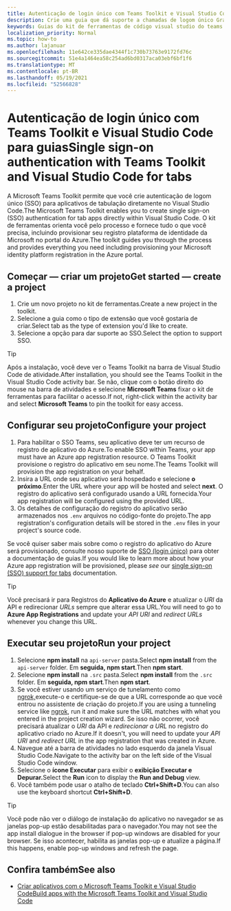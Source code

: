 ```yaml
---
title: Autenticação de login único com Teams Toolkit e Visual Studio Code para guias
description: Crie uma guia que dá suporte a chamadas de logom único Graph Microsoft diretamente no Visual Studio Code com o Microsoft Teams Toolkit
keywords: Guias do kit de ferramentas de código visual studio do teams sso graph authentication Azure identity platform
localization_priority: Normal
ms.topic: how-to
ms.author: lajanuar
ms.openlocfilehash: 11e642ce335dae4344f1c730b73763e9172fd76c
ms.sourcegitcommit: 51e4a1464ea58c254ad6bd0317aca03ebf6bf1f6
ms.translationtype: MT
ms.contentlocale: pt-BR
ms.lasthandoff: 05/19/2021
ms.locfileid: "52566828"
---
```

# <a name="single-sign-on-authentication-with-teams-toolkit-and-visual-studio-code-for-tabs"></a><span data-ttu-id="a9440-104">Autenticação de login único com Teams Toolkit e Visual Studio Code para guias</span><span class="sxs-lookup"><span data-stu-id="a9440-104">Single sign-on authentication with Teams Toolkit and Visual Studio Code for tabs</span></span>

<span data-ttu-id="a9440-105">A Microsoft Teams Toolkit permite que você crie autenticação de logom único (SSO) para aplicativos de tabulação diretamente no Visual Studio Code.</span><span class="sxs-lookup"><span data-stu-id="a9440-105">The Microsoft Teams Toolkit enables you to create single sign-on (SSO) authentication  for tab apps directly within Visual Studio Code.</span></span> <span data-ttu-id="a9440-106">O kit de ferramentas orienta você pelo processo e fornece tudo o que você precisa, incluindo provisionar seu registro plataforma de identidade da Microsoft no portal do Azure.</span><span class="sxs-lookup"><span data-stu-id="a9440-106">The toolkit guides you through the process and provides everything you need including provisioning your Microsoft identity platform registration in the Azure portal.</span></span>

## <a name="get-started--create-a-project"></a><span data-ttu-id="a9440-107">Começar — criar um projeto</span><span class="sxs-lookup"><span data-stu-id="a9440-107">Get started — create a project</span></span>

1. <span data-ttu-id="a9440-108">Crie um novo projeto no kit de ferramentas.</span><span class="sxs-lookup"><span data-stu-id="a9440-108">Create a new project in the toolkit.</span></span>
1. <span data-ttu-id="a9440-109">Selecione a guia como o tipo de extensão que você gostaria de criar.</span><span class="sxs-lookup"><span data-stu-id="a9440-109">Select tab as the type of extension you'd like to create.</span></span>
1. <span data-ttu-id="a9440-110">Selecione a opção para dar suporte ao SSO.</span><span class="sxs-lookup"><span data-stu-id="a9440-110">Select the option to support SSO.</span></span>

> [!TIP]
> <span data-ttu-id="a9440-111">Após a instalação, você deve ver o Teams Toolkit na barra de Visual Studio Code de atividade.</span><span class="sxs-lookup"><span data-stu-id="a9440-111">After installation, you should see the Teams Toolkit in the Visual Studio Code activity bar.</span></span> <span data-ttu-id="a9440-112">Se não, clique com o botão direito do mouse na barra de atividades e selecione **Microsoft Teams** fixar o kit de ferramentas para facilitar o acesso.</span><span class="sxs-lookup"><span data-stu-id="a9440-112">If not, right-click within the activity bar and select **Microsoft Teams** to pin the toolkit for easy access.</span></span>

## <a name="configure-your-project"></a><span data-ttu-id="a9440-113">Configurar seu projeto</span><span class="sxs-lookup"><span data-stu-id="a9440-113">Configure your project</span></span>

1. <span data-ttu-id="a9440-114">Para habilitar o SSO Teams, seu aplicativo deve ter um recurso de registro de aplicativo do Azure.</span><span class="sxs-lookup"><span data-stu-id="a9440-114">To enable SSO within Teams, your app must have an Azure app registration resource.</span></span> <span data-ttu-id="a9440-115">O Teams Toolkit provisione o registro do aplicativo em seu nome.</span><span class="sxs-lookup"><span data-stu-id="a9440-115">The Teams Toolkit will provision the app registration on your behalf.</span></span>
1. <span data-ttu-id="a9440-116">Insira a URL onde seu aplicativo será hospedado e selecione **o próximo**.</span><span class="sxs-lookup"><span data-stu-id="a9440-116">Enter the URL where your app will be hosted and select **next**.</span></span> <span data-ttu-id="a9440-117">O registro do aplicativo será configurado usando a URL fornecida.</span><span class="sxs-lookup"><span data-stu-id="a9440-117">Your app registration will be configured using the provided URL.</span></span>
1. <span data-ttu-id="a9440-118">Os detalhes de configuração do registro do aplicativo serão armazenados nos `.env` arquivos no código-fonte do projeto.</span><span class="sxs-lookup"><span data-stu-id="a9440-118">The app registration's configuration details will be stored in the `.env` files in your project's source code.</span></span>

<span data-ttu-id="a9440-119">Se você quiser saber mais sobre como o registro do aplicativo  do Azure será provisionado, consulte nosso suporte de [SSO (login único)](../tabs/how-to/authentication/auth-aad-sso.md) para obter a documentação de guias.</span><span class="sxs-lookup"><span data-stu-id="a9440-119">If you would like to learn more about how your Azure app registration will be provisioned, please _see_  our [single sign-on (SSO) support for tabs](../tabs/how-to/authentication/auth-aad-sso.md) documentation.</span></span>

> [!TIP]
> <span data-ttu-id="a9440-120">Você precisará ir para Registros do **Aplicativo do Azure** e atualizar o *URI* da API e redirecionar *URLs* sempre que alterar essa URL.</span><span class="sxs-lookup"><span data-stu-id="a9440-120">You will need to go to **Azure App Registrations** and update your *API URI* and *redirect URLs* whenever you change this URL.</span></span>

## <a name="run-your-project"></a><span data-ttu-id="a9440-121">Executar seu projeto</span><span class="sxs-lookup"><span data-stu-id="a9440-121">Run your project</span></span>

1. <span data-ttu-id="a9440-122">Selecione **npm install** na `api-server` pasta.</span><span class="sxs-lookup"><span data-stu-id="a9440-122">Select **npm install** from the `api-server` folder.</span></span> <span data-ttu-id="a9440-123">Em **seguida, npm start**.</span><span class="sxs-lookup"><span data-stu-id="a9440-123">Then **npm start**.</span></span>
1. <span data-ttu-id="a9440-124">Selecione **npm install** na `.src` pasta.</span><span class="sxs-lookup"><span data-stu-id="a9440-124">Select **npm install** from the `.src` folder.</span></span> <span data-ttu-id="a9440-125">Em **seguida, npm start**.</span><span class="sxs-lookup"><span data-stu-id="a9440-125">Then **npm start**.</span></span>
1. <span data-ttu-id="a9440-126">Se você estiver usando um serviço de tunelamento como [ngrok,](https://ngrok.com/)execute-o e certifique-se de que a URL corresponde ao que você entrou no assistente de criação do projeto.</span><span class="sxs-lookup"><span data-stu-id="a9440-126">If you are using a tunneling service like [ngrok](https://ngrok.com/), run it and make sure the URL matches with what you entered in the project creation wizard.</span></span> <span data-ttu-id="a9440-127">Se isso não ocorrer, você precisará atualizar o _URI_ da API e _redirecionar a URL_ no registro do aplicativo criado no Azure.</span><span class="sxs-lookup"><span data-stu-id="a9440-127">If it doesn't, you will need to update your _API URI_ and _redirect URL_ in the app registration that was created in Azure.</span></span>
1. <span data-ttu-id="a9440-128">Navegue até a barra de atividades no lado esquerdo da janela Visual Studio Code.</span><span class="sxs-lookup"><span data-stu-id="a9440-128">Navigate to the activity bar on the left side of the Visual Studio Code window.</span></span>
1. <span data-ttu-id="a9440-129">Selecione o **ícone Executar** para exibir o **exibição Executar e Depurar.**</span><span class="sxs-lookup"><span data-stu-id="a9440-129">Select the **Run** icon to display the **Run and Debug** view.</span></span>
1. <span data-ttu-id="a9440-130">Você também pode usar o atalho de teclado **Ctrl+Shift+D**.</span><span class="sxs-lookup"><span data-stu-id="a9440-130">You can also use the keyboard shortcut **Ctrl+Shift+D**.</span></span>

> [!TIP]
> <span data-ttu-id="a9440-131">Você pode não ver o diálogo de instalação do aplicativo no navegador se as janelas pop-up estão desabilitadas para o navegador.</span><span class="sxs-lookup"><span data-stu-id="a9440-131">You may not see the app install dialogue in the browser if pop-up windows are disabled for your browser.</span></span> <span data-ttu-id="a9440-132">Se isso acontecer, habilita as janelas pop-up e atualize a página.</span><span class="sxs-lookup"><span data-stu-id="a9440-132">If this happens, enable pop-up windows and refresh the page.</span></span>

## <a name="see-also"></a><span data-ttu-id="a9440-133">Confira também</span><span class="sxs-lookup"><span data-stu-id="a9440-133">See also</span></span>

- [<span data-ttu-id="a9440-134">Criar aplicativos com o Microsoft Teams Toolkit e Visual Studio Code</span><span class="sxs-lookup"><span data-stu-id="a9440-134">Build apps with the Microsoft Teams Toolkit and Visual Studio Code</span></span>](visual-studio-code-overview.md)
